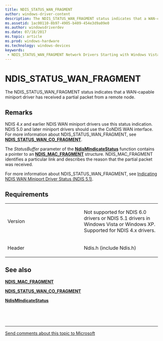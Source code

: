 ```yaml
---
title: NDIS_STATUS_WAN_FRAGMENT
author: windows-driver-content
description: The NDIS_STATUS_WAN_FRAGMENT status indicates that a WAN-capable miniport driver has received a partial packet from a remote node.
ms.assetid: 1ac00110-8b97-4905-b409-454e3d9a09e0
ms.author: windowsdriverdev 
ms.date: 07/18/2017 
ms.topic: article 
ms.prod: windows-hardware 
ms.technology: windows-devices 
keywords:
 - NDIS_STATUS_WAN_FRAGMENT Network Drivers Starting with Windows Vista
---
```


# NDIS\_STATUS\_WAN\_FRAGMENT


The NDIS\_STATUS\_WAN\_FRAGMENT status indicates that a WAN-capable miniport driver has received a partial packet from a remote node.

Remarks
-------

NDIS 4.*x* and earlier NDIS WAN miniport drivers use this status indication. NDIS 5.0 and later miniport drivers should use the CoNDIS WAN interface. For more information about NDIS\_STATUS\_WAN\_FRAGMENT, see [**NDIS\_STATUS\_WAN\_CO\_FRAGMENT**](ndis-status-wan-co-fragment.md).

The *StatusBuffer* parameter of the [**NdisMIndicateStatus**](https://msdn.microsoft.com/library/windows/hardware/ff553538) function contains a pointer to an [**NDIS\_MAC\_FRAGMENT**](https://msdn.microsoft.com/library/windows/hardware/ff557055) structure. NDIS\_MAC\_FRAGMENT identifies a particular link and describes the reason that the partial packet was received.

For more information about NDIS\_STATUS\_WAN\_FRAGMENT, see [Indicating NDIS WAN Miniport Driver Status (NDIS 5.1)](https://msdn.microsoft.com/library/windows/hardware/ff546867).

Requirements
------------

<table>
<colgroup>
<col width="50%" />
<col width="50%" />
</colgroup>
<tbody>
<tr class="odd">
<td><p>Version</p></td>
<td><p>Not supported for NDIS 6.0 drivers or NDIS 5.1 drivers in Windows Vista or Windows XP. Supported for NDIS 4.x drivers.</p></td>
</tr>
<tr class="even">
<td><p>Header</p></td>
<td>Ndis.h (include Ndis.h)</td>
</tr>
</tbody>
</table>

## See also


[**NDIS\_MAC\_FRAGMENT**](https://msdn.microsoft.com/library/windows/hardware/ff557055)

[**NDIS\_STATUS\_WAN\_CO\_FRAGMENT**](ndis-status-wan-co-fragment.md)

[**NdisMIndicateStatus**](https://msdn.microsoft.com/library/windows/hardware/ff553538)

 

 


--------------------
[Send comments about this topic to Microsoft](mailto:wsddocfb@microsoft.com?subject=Documentation%20feedback%20%5Bnetvista\netvista%5D:%20NDIS_STATUS_WAN_FRAGMENT%20%20RELEASE:%20%287/5/2017%29&body=%0A%0APRIVACY%20STATEMENT%0A%0AWe%20use%20your%20feedback%20to%20improve%20the%20documentation.%20We%20don't%20use%20your%20email%20address%20for%20any%20other%20purpose,%20and%20we'll%20remove%20your%20email%20address%20from%20our%20system%20after%20the%20issue%20that%20you're%20reporting%20is%20fixed.%20While%20we're%20working%20to%20fix%20this%20issue,%20we%20might%20send%20you%20an%20email%20message%20to%20ask%20for%20more%20info.%20Later,%20we%20might%20also%20send%20you%20an%20email%20message%20to%20let%20you%20know%20that%20we've%20addressed%20your%20feedback.%0A%0AFor%20more%20info%20about%20Microsoft's%20privacy%20policy,%20see%20http://privacy.microsoft.com/default.aspx. "Send comments about this topic to Microsoft")


